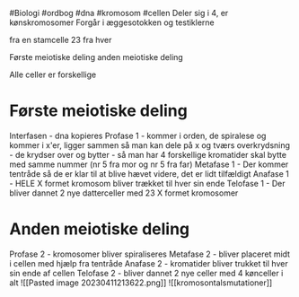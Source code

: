 #Biologi #ordbog #dna #kromosom #cellen 
Deler sig i 4, er kønskromosomer
Forgår i æggesotokken og testiklerne

fra en stamcelle 23 fra hver

Første meiotiske deling anden meiotiske deling

Alle celler er forskellige

# Første meiotiske deling
Interfasen - dna kopieres 
Profase 1 - kommer i orden, de spiralese og kommer i x'er, ligger sammen så man kan dele på x og tværs
	overkrydsning -  de krydser over og bytter - så man har 4 forskellige kromatider skal bytte med samme nummer (nr 5 fra mor og nr 5 fra far)
Metafase 1 - Der kommer tentråde så de er klar til at blive hævet videre, det er lidt tilfældigt 
Anafase 1  - HELE X formet kromosom bliver trækket til hver sin ende
Telofase 1 - Der bliver dannet 2 nye datterceller med 23 X formet kromosomer

# Anden meiotiske deling
Profase 2 - kromosomer bliver spiraliseres
Metafase 2 - bliver placeret midt i cellen med hjælp fra tentråde
Anafase 2 - kromatider bliver trukket til hver sin ende af cellen
Telofase 2 - bliver dannet 2 nye celler med 4 kønceller i alt
![[Pasted image 20230411213622.png]]
![[kromosontalsmutationer]]